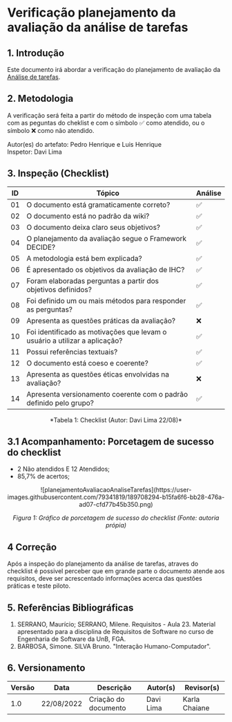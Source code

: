 # Verificação planejamento da avaliação da análise de tarefas

## 1. Introdução
Este documento irá abordar a verificação do planejamento de avaliação da [Análise de tarefas](../analise_requisitos/analise_tarefas.md).



## 2. Metodologia
A verificação será feita a partir do método de inspeção com uma tabela com as peguntas do cheklist e com o símbolo ✅ como atendido, ou o símbolo ❌ como não atendido. <br>

Autor(es) do artefato: Pedro Henrique e Luis Henrique <br>
Inspetor: Davi Lima
## 3. Inspeção (Checklist)

| ID  | Tópico                                                                     | Análise |
| --- | -------------------------------------------------------------------------- | ------- |
| 01  | O documento está gramaticamente correto?                                   | ✅      |
| 02  | O documento está no padrão da wiki?                                        | ✅      |
| 03  | O documento deixa claro seus objetivos?                                    | ✅      |
| 04  | O planejamento da avaliação segue o Framework DECIDE?                      | ✅      |
| 05  | A metodologia está bem explicada?                                          | ✅      |
| 06  | É apresentado os objetivos da avaliação de IHC?                            | ✅      |
| 07  | Foram elaboradas perguntas a partir dos objetivos definidos?               | ✅      |
| 08  | Foi definido um ou mais métodos para responder as perguntas?               | ✅      |
| 09  | Apresenta as questões práticas da avaliação?                               | ❌      |
| 10  | Foi identificado as motivações que levam o usuário a utilizar a aplicação? | ✅      |
| 11  | Possui referências textuais?                                               | ✅      |
| 12  | O documento está coeso e coerente?                                         | ✅      |
| 13  | Apresenta as questões éticas envolvidas na avaliação?                      | ❌      |
| 14  | Apresenta versionamento coerente com o padrão definido pelo grupo?         | ✅      |

<center> *Tabela 1: Checklist (Autor: Davi Lima 22/08)* </center>

## 3.1 Acompanhamento: Porcetagem de sucesso do checklist

- 2 Não atendidos E 12 Atendidos;
- 85,7% de acertos;

<center> ![planejamentoAvaliacaoAnaliseTarefas](https://user-images.githubusercontent.com/79341819/189708294-b15fa6f6-bb28-476a-ad07-cfd77b45b350.png)

*Figura 1: Gráfico de porcetagem de sucesso do checklist (Fonte: autoria própia)* </center>

## 4 Correção
Após a inspeção do planejamento da análise de tarefas, atraves do checklist é possivel perceber que em grande parte o documento atende aos requisitos, deve ser acrescentado informações acerca das questões práticas e teste piloto.

## 5. Referências Bibliográficas

1. SERRANO, Maurício; SERRANO, Milene. Requisitos - Aula 23. Material apresentado para a disciplina de Requisitos de Software no curso de Engenharia de Software da UnB, FGA.
2. BARBOSA, Simone. SILVA Bruno. "Interação Humano-Computador".

## 6. Versionamento
|Versão	| Data	| Descrição |	Autor(s)	| Revisor(s)|
|--------|----|-----------|-------|---------|
| 1.0 |	22/08/2022	| Criação do documento | Davi Lima | Karla Chaiane |